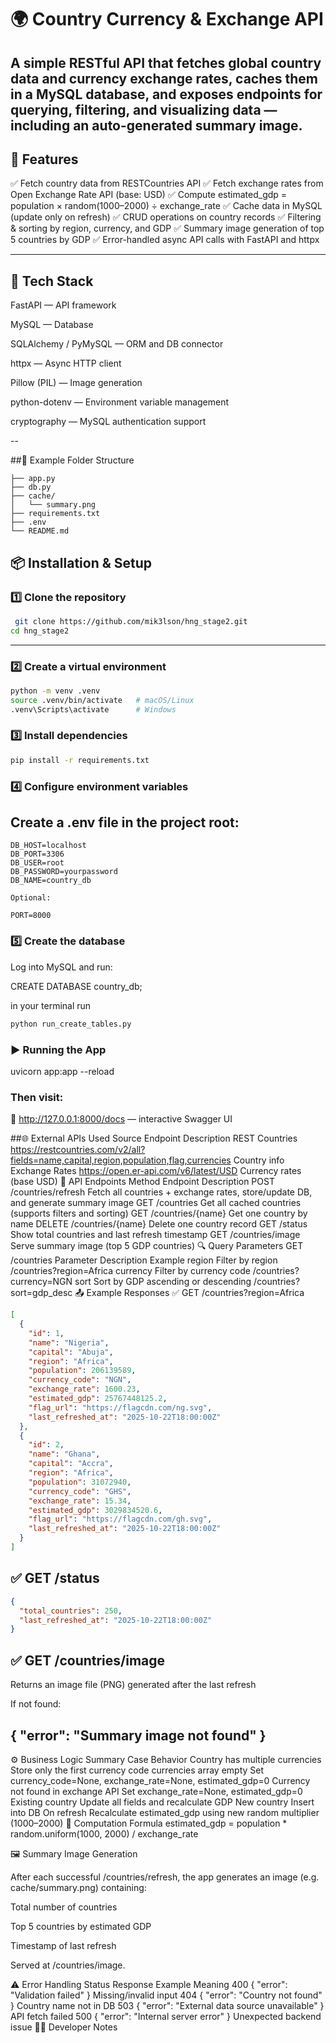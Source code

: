 # 🌍 Country Currency & Exchange API

A simple RESTful API that fetches global country data and currency exchange rates, caches them in a MySQL database, and exposes endpoints for querying, filtering, and visualizing data — including an auto-generated summary image.
---

## 🚀 Features

✅ Fetch country data from RESTCountries API
✅ Fetch exchange rates from Open Exchange Rate API (base: USD)
✅ Compute estimated_gdp = population × random(1000–2000) ÷ exchange_rate
✅ Cache data in MySQL (update only on refresh)
✅ CRUD operations on country records
✅ Filtering & sorting by region, currency, and GDP
✅ Summary image generation of top 5 countries by GDP
✅ Error-handled async API calls with FastAPI and httpx

---
## 🧰 Tech Stack

FastAPI — API framework

MySQL — Database

SQLAlchemy / PyMySQL — ORM and DB connector

httpx — Async HTTP client

Pillow (PIL) — Image generation

python-dotenv — Environment variable management

cryptography — MySQL authentication support

--

##🧩 Example Folder Structure
```
├── app.py
├── db.py
├── cache/
│   └── summary.png
├── requirements.txt
├── .env
└── README.md
```

## 📦 Installation & Setup
### 1️⃣ Clone the repository
```bash 
 git clone https://github.com/mik3lson/hng_stage2.git
cd hng_stage2
```
---
### 2️⃣ Create a virtual environment
```bash
python -m venv .venv
source .venv/bin/activate   # macOS/Linux
.venv\Scripts\activate      # Windows
```

### 3️⃣ Install dependencies
```bash
pip install -r requirements.txt
```

### 4️⃣ Configure environment variables

Create a .env file in the project root:
--- 
```env
DB_HOST=localhost
DB_PORT=3306
DB_USER=root
DB_PASSWORD=yourpassword
DB_NAME=country_db

Optional:

PORT=8000
```

### 5️⃣ Create the database

Log into MySQL and run:

CREATE DATABASE country_db;

in your terminal run
```bash
python run_create_tables.py
```


### ▶️ Running the App
uvicorn app:app --reload


### Then visit:
📍 http://127.0.0.1:8000/docs
 — interactive Swagger UI

##🌐 External APIs Used
Source	Endpoint	Description
REST Countries	https://restcountries.com/v2/all?fields=name,capital,region,population,flag,currencies	Country info
Exchange Rates	https://open.er-api.com/v6/latest/USD	Currency rates (base USD)
📘 API Endpoints
Method	Endpoint	Description
POST	/countries/refresh	Fetch all countries + exchange rates, store/update DB, and generate summary image
GET	/countries	Get all cached countries (supports filters and sorting)
GET	/countries/{name}	Get one country by name
DELETE	/countries/{name}	Delete one country record
GET	/status	Show total countries and last refresh timestamp
GET	/countries/image	Serve summary image (top 5 GDP countries)
🔍 Query Parameters
GET /countries
Parameter	Description	Example
region	Filter by region	/countries?region=Africa
currency	Filter by currency code	/countries?currency=NGN
sort	Sort by GDP ascending or descending	/countries?sort=gdp_desc
📤 Example Responses
✅ GET /countries?region=Africa

```json
[
  {
    "id": 1,
    "name": "Nigeria",
    "capital": "Abuja",
    "region": "Africa",
    "population": 206139589,
    "currency_code": "NGN",
    "exchange_rate": 1600.23,
    "estimated_gdp": 25767448125.2,
    "flag_url": "https://flagcdn.com/ng.svg",
    "last_refreshed_at": "2025-10-22T18:00:00Z"
  },
  {
    "id": 2,
    "name": "Ghana",
    "capital": "Accra",
    "region": "Africa",
    "population": 31072940,
    "currency_code": "GHS",
    "exchange_rate": 15.34,
    "estimated_gdp": 3029834520.6,
    "flag_url": "https://flagcdn.com/gh.svg",
    "last_refreshed_at": "2025-10-22T18:00:00Z"
  }
]
```

## ✅ GET /status

```json
{
  "total_countries": 250,
  "last_refreshed_at": "2025-10-22T18:00:00Z"
}
```

## ✅ GET /countries/image

Returns an image file (PNG) generated after the last refresh

If not found:

{ "error": "Summary image not found" }
---

⚙️ Business Logic Summary
Case	Behavior
Country has multiple currencies	Store only the first currency code
currencies array empty	Set currency_code=None, exchange_rate=None, estimated_gdp=0
Currency not found in exchange API	Set exchange_rate=None, estimated_gdp=0
Existing country	Update all fields and recalculate GDP
New country	Insert into DB
On refresh	Recalculate estimated_gdp using new random multiplier (1000–2000)
🧮 Computation Formula
estimated_gdp = population * random.uniform(1000, 2000) / exchange_rate

🖼️ Summary Image Generation

After each successful /countries/refresh,
the app generates an image (e.g. cache/summary.png) containing:

Total number of countries

Top 5 countries by estimated GDP

Timestamp of last refresh

Served at /countries/image.

⚠️ Error Handling
Status	Response Example	Meaning
400	{ "error": "Validation failed" }	Missing/invalid input
404	{ "error": "Country not found" }	Country name not in DB
503	{ "error": "External data source unavailable" }	API fetch failed
500	{ "error": "Internal server error" }	Unexpected backend issue
🧑‍💻 Developer Notes


